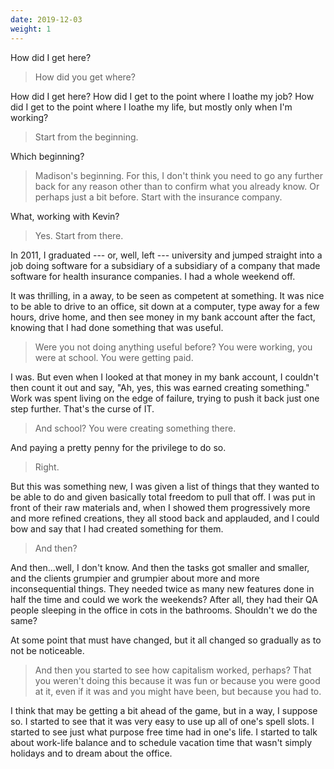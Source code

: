 ```yaml
---
date: 2019-12-03
weight: 1
---
```


How did I get here?

> How did you get where?

How did I get here? How did I get to the point where I loathe my job? How did I get to the point where I loathe my life, but mostly only when I'm working?

> Start from the beginning.

Which beginning?

> Madison's beginning. For this, I don't think you need to go any further back for any reason other than to confirm what you already know. Or perhaps just a bit before. Start with the insurance company.

What, working with Kevin?

> Yes. Start from there.

In 2011, I graduated --- or, well, left --- university and jumped straight into a job doing software for a subsidiary of a subsidiary of a company that made software for health insurance companies. I had a whole weekend off.

It was thrilling, in a away, to be seen as competent at something. It was nice to be able to drive to an office, sit down at a computer, type away for a few hours, drive home, and then see money in my bank account after the fact, knowing that I had done something that was useful.

> Were you not doing anything useful before? You were working, you were at school. You were getting paid.

I was. But even when I looked at that money in my bank account, I couldn't then count it out and say, "Ah, yes, this was earned creating something." Work was spent living on the edge of failure, trying to push it back just one step further. That's the curse of IT.

> And school? You were creating something there.

And paying a pretty penny for the privilege to do so.

> Right.

But this was something new, I was given a list of things that they wanted to be able to do and given basically total freedom to pull that off. I was put in front of their raw materials and, when I showed them progressively more and more refined creations, they all stood back and applauded, and I could bow and say that I had created something for them.

> And then?

And then...well, I don't know. And then the tasks got smaller and smaller, and the clients grumpier and grumpier about more and more inconsequential things. They needed twice as many new features done in half the time and could we work the weekends? After all, they had their QA people sleeping in the office in cots in the bathrooms. Shouldn't we do the same?

At some point that must have changed, but it all changed so gradually as to not be noticeable.

> And then you started to see how capitalism worked, perhaps? That you weren't doing this because it was fun or because you were good at it, even if it was and you might have been, but because you had to.

I think that may be getting a bit ahead of the game, but in a way, I suppose so. I started to see that it was very easy to use up all of one's spell slots. I started to see just what purpose free time had in one's life. I started to talk about work-life balance and to schedule vacation time that wasn't simply holidays and to dream about the office.
